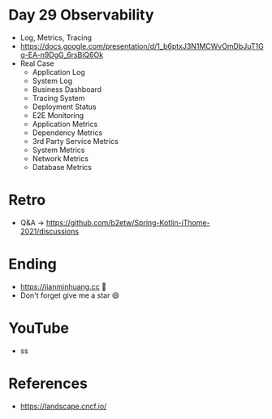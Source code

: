 # Day 29 Observability
* Log, Metrics, Tracing
* https://docs.google.com/presentation/d/1_b6ptxJ3N1MCWvOmDbJuT1Gq-EA-n9DgG_6rsBiQ6Ok
* Real Case
  * Application Log
  * System Log
  * Business Dashboard
  * Tracing System
  * Deployment Status
  * E2E Monitoring
  * Application Metrics
  * Dependency Metrics
  * 3rd Party Service Metrics
  * System Metrics
  * Network Metrics
  * Database Metrics
 
# Retro
* Q&A -> https://github.com/b2etw/Spring-Kotlin-iThome-2021/discussions

# Ending
* https://jianminhuang.cc 🌈
* Don't forget give me a star 😄

# YouTube
* ss

# References
* https://landscape.cncf.io/
